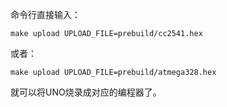 命令行直接输入：
    
    make upload UPLOAD_FILE=prebuild/cc2541.hex
或者：

    make upload UPLOAD_FILE=prebuild/atmega328.hex

就可以将UNO烧录成对应的编程器了。